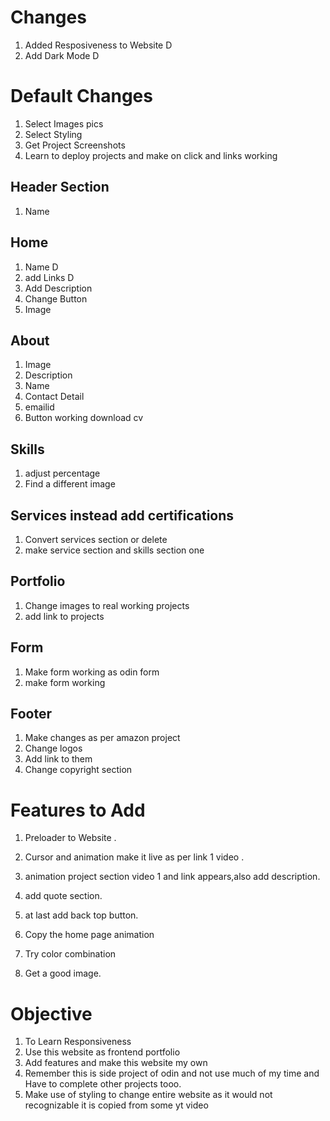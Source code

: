 # Changes 

1. Added Resposiveness to Website D
2. Add Dark Mode D

# Default Changes

1. Select Images pics
2. Select Styling
3. Get Project Screenshots
4. Learn to deploy projects and make on click and links working 

## Header Section
1. Name

## Home
1. Name D
2. add Links  D
3. Add Description
4. Change Button
5. Image

## About
1. Image
2. Description
3. Name
4. Contact Detail
5. emailid
6. Button working download cv 

## Skills
1. adjust percentage
2. Find a different image

## Services instead add certifications
1. Convert services section or delete
2. make service section and skills section one


## Portfolio
1. Change images to real working projects
2. add link to projects


## Form 
1. Make form working as odin form
2. make form working

## Footer
1. Make changes as per amazon project 
2. Change logos
3. Add link to them
4. Change copyright section

# Features to Add
1. Preloader to Website .
2. Cursor and animation make it live as per link 1 video .
3. animation project section video 1 and link appears,also add description.
4. add quote section.
5. at last add back top button.

6. Copy the home page animation
7. Try color combination 
8. Get a good image.

# Objective
1. To Learn Responsiveness
2. Use this website as frontend portfolio 
3. Add features and make this website my own
4.  Remember this is side project of odin and not use much of my time and  Have to complete other projects tooo.
6. Make use of styling to change entire website as it would not recognizable it is copied from some yt video